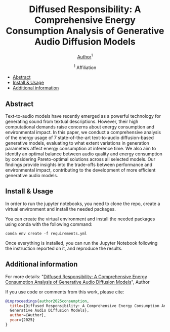 <div align="center">

# Diffused Responsibility: A Comprehensive Energy Consumption Analysis of Generative Audio Diffusion Models
 
[Author]()<sup>1</sup>

<sup>1</sup> Affiliation <br>

</div>

- [Abstract](#abstract)
- [Install & Usage](#install--usage)
- [Additional information](#additional-information)
    
## Abstract

Text-to-audio models have recently emerged as a powerful technology for generating sound from textual descriptions. However, their high computational demands raise concerns about energy consumption and environmental impact. In this paper, we conduct a comprehensive analysis of the energy usage of 7 state-of-the-art text-to-audio diffusion-based generative models, evaluating to what extent variations in generation parameters affect energy consumption at inference time. We also aim to identify an optimal balance between audio quality and energy consumption by considering Pareto-optimal solutions across all selected models. Our findings provide insights into the trade-offs between performance and environmental impact, contributing to the development of more efficient generative audio models.


## Install & Usage

In order to run the jupyter notebooks, you need to clone the repo, create a virtual environment and install the needed packages.

You can create the virtual environment and install the needed packages using conda with the following command: 

```
conda env create -f requirements.yml
```

Once everything is installed, you can run the Jupyter Notebook following the instruction reported on it, and reproduce the results. 



## Additional information

For more details:
"[Diffused Responsibility: A Comprehensive Energy Consumption Analysis of Generative Audio Diffusion Models]()", Author

If you use code or comments from this work, please cite:

```BibTex
@inproceedings{author2025consumption,
  title={Diffused Responsibility: A Comprehensive Energy Consumption Analysis of 
  Generative Audio Diffusion Models},
  author={Author},
  year={2025}
}
```

